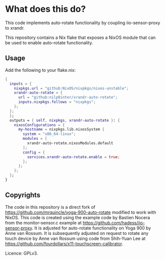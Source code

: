 # What does this do?

This code implements auto-rotate functionality by coupling iio-sensor-proxy to xrandr.

This repository contains a Nix flake that exposes a NixOS module that can be used to enable auto-rotate functionality.

## Usage

Add the following to your flake.nix:

```nix
{
  inputs = {
    nixpkgs.url = "github:NixOS/nixpkgs/nixos-unstable";
    xrandr-auto-rotate = {
      url = "github:nilp0inter/xrandr-auto-rotate";
      inputs.nixpkgs.follows = "nixpkgs";
    };
  };
  };
  outputs = { self, nixpkgs, xrandr-auto-rotate }: {
    nixosConfigurations = {
      my-hostname = nixpkgs.lib.nixosSystem {
        system = "x86_64-linux";
        modules = [
          xrandr-auto-rotate.nixosModules.default
        ];
        config = {
          services.xrandr-auto-rotate.enable = true;
        };
      };
    };
  };
}
```

## Copyrights

The code in this repository is a direct fork of <https://github.com/mrquincle/yoga-900-auto-rotate> modified to work with NixOS.
This code is created using the example code by Bastien Nocera from the monitor-sensor.c example at <https://github.com/hadess/iio-sensor-proxy>. 
It is adjusted for auto-rotate functionality on Yoga 900 by Anne van Rossum.
It is subsequently adjusted on request to rotate any touch device by Anne van Rossum using code from Shih-Yuan Lee at <https://github.com/fourdollars/x11-touchscreen-calibrator>.

Licence: GPLv3.
